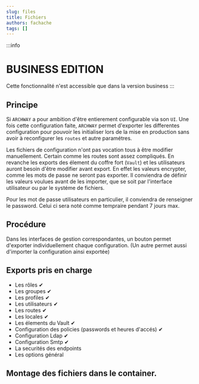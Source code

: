 ```yaml
---
slug: files
title: Fichiers
authors: fachache
tags: []
---
```


:::info
# BUSINESS EDITION   
Cette fonctionnalité n'est accessible que dans la version business
:::

## Principe

Si `ARCHWAY` a pour ambition d'être entierement configurable via son `UI`. Une fois cette configuration faite, `ARCHWAY` permet d'exporter les differentes configuration pour pouvoir les initialiser lors de la mise en production sans avoir à reconfigurer les `routes` et autre paramétres.

Les fichiers de configuration n'ont pas vocation tous à être modifier manuellement. Certain comme les routes sont assez compliqués. En revanche les exports des élement du coffre fort (`Vault`) et les utilisateurs auront besoin d'être modifier avant export. En effet les valeurs encrypter, comme les mots de passe ne seront pas exporter. Il conviendra de définir les valeurs voulues avant de les importer, que se soit par l'interface utilisateur ou par le systéme de fichiers.

Pour les mot de passe utilisateurs en particulier, il conviendra de renseigner le password. Celui ci sera noté comme tempraire pendant 7 jours max.

## Procédure

Dans les interfaces de gestion correspondantes, un bouton permet d'exporter individuellement chaque configuration. (Un autre permet aussi d'importer la configuration ainsi exportée)

## Exports pris en charge

- Les rôles ✔
- Les groupes ✔
- Les profiles ✔
- Les utilisateurs ✔
- Les routes ✔
- Les locales ✔
- Les élements du Vault ✔
- Configuration des policies (passwords et heures d'accés) ✔
- Configuration Ldap ✔
- Configuration Smtp ✔
- La securités des endpoints
- Les options général

## Montage des fichiers dans le container.
